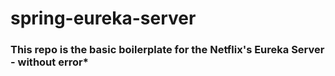 # spring-eureka-server

### This repo is the basic boilerplate for the Netflix's Eureka Server - without error*
